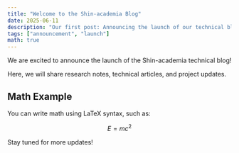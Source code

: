 ```yaml
---
title: "Welcome to the Shin-academia Blog"
date: 2025-06-11
description: "Our first post: Announcing the launch of our technical blog"
tags: ["announcement", "launch"]
math: true
---
```


We are excited to announce the launch of the Shin-academia technical blog!

Here, we will share research notes, technical articles, and project updates.

## Math Example

You can write math using LaTeX syntax, such as:

$$
E = mc^2
$$

Stay tuned for more updates!
